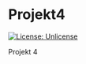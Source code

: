 # Projekt4

[![License: Unlicense](https://img.shields.io/badge/license-Unlicense-blue.svg)](http://unlicense.org/)

Projekt 4
